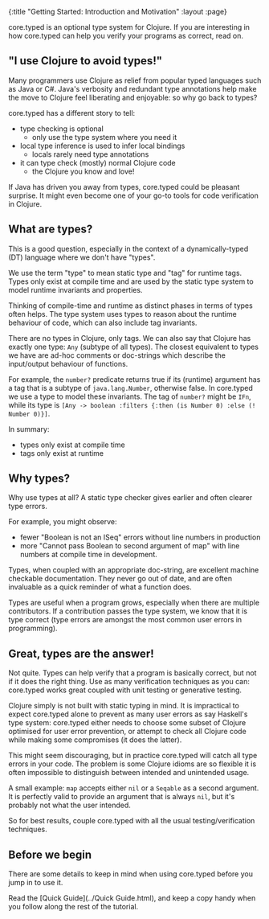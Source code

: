 {:title "Getting Started: Introduction and Motivation"
 :layout :page}

core.typed is an optional type system for Clojure. If you are interesting in how core.typed
can help you verify your programs as correct, read on.

## "I use Clojure to avoid types!"

Many programmers use Clojure as relief from popular typed languages such as Java or C#.
Java's verbosity and redundant type annotations help make the move to Clojure feel liberating
and enjoyable: so why go back to types?

core.typed has a different story to tell:
- type checking is optional
  - only use the type system where you need it
- local type inference is used to infer local bindings
  - locals rarely need type annotations
- it can type check (mostly) normal Clojure code
  - the Clojure you know and love!

If Java has driven you away from types, core.typed could be pleasant surprise.
It might even become one of your go-to tools for code verification in Clojure.

## What are types?

This is a good question, especially in the context of a dynamically-typed (DT) language
where we don't have "types".

We use the term "type" to mean static type and "tag" for runtime tags.
Types only exist at compile time and are used by the static type system to model runtime
invariants and properties.

Thinking of compile-time and runtime as distinct phases in terms of types often helps.
The type system uses types to reason about the runtime behaviour of code, which can
also include tag invariants.

There are no types in Clojure, only tags. We can also say that Clojure has exactly one type: `Any` (subtype of all types).
The closest equivalent to types we have
are ad-hoc comments or doc-strings which describe the input/output behaviour
of functions.

For example, the `number?` predicate returns true if its (runtime) argument
has a tag that is a subtype of `java.lang.Number`, otherwise false. In core.typed
we use a type to model these invariants.
The tag of `number?` might be `IFn`, while its type is `[Any -> boolean :filters {:then (is Number 0) :else (! Number 0)}]`.

In summary:
- types only exist at compile time
- tags only exist at runtime

## Why types?

Why use types at all? A static type checker gives earlier and often clearer type errors.

For example, you might observe:
- fewer "Boolean is not an ISeq" errors without line numbers in production
- more "Cannot pass Boolean to second argument of map" with line numbers at compile time in development.

Types, when coupled with an appropriate doc-string, are excellent machine checkable documentation.
They never go out of date, and are often invaluable as a quick reminder of what a function does.

Types are useful when a program grows, especially when there are multiple contributors.
If a contribution passes the type system, we know that it is type correct (type errors are amongst
the most common user errors in programming).

## Great, types are the answer!

Not quite. Types can help verify that a program is basically correct, but not if it does the right thing.
Use as many verification techniques as you can: core.typed works great coupled with unit testing or
generative testing.

Clojure simply is not built with static typing in mind. It is impractical to expect core.typed alone
to prevent as many user errors as say Haskell's type system: core.typed either needs to choose some
subset of Clojure optimised for user error prevention, or attempt to check all Clojure code
while making some compromises (it does the latter).

This might seem discouraging, but in practice core.typed will catch all type errors in your code.
The problem is some Clojure idioms are so flexible it is often impossible to distinguish
between intended and unintended usage.

A small example: `map` accepts either `nil` or a `Seqable` as a second argument. It is perfectly
valid to provide an argument that is always `nil`, but it's probably not what the user intended.

So for best results, couple core.typed with all the usual testing/verification techniques.

## Before we begin

There are some details to keep in mind when using core.typed before you jump in to use it.

Read the [Quick Guide](../Quick Guide.html), and keep a copy handy when you follow along the rest of the tutorial.
